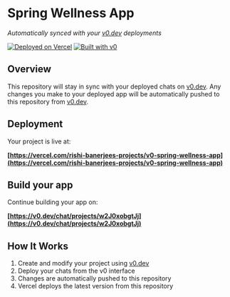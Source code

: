 # Spring Wellness App

*Automatically synced with your [v0.dev](https://v0.dev) deployments*

[![Deployed on Vercel](https://img.shields.io/badge/Deployed%20on-Vercel-black?style=for-the-badge&logo=vercel)](https://vercel.com/rishi-banerjees-projects/v0-spring-wellness-app)
[![Built with v0](https://img.shields.io/badge/Built%20with-v0.dev-black?style=for-the-badge)](https://v0.dev/chat/projects/w2J0xobgtJj)

## Overview

This repository will stay in sync with your deployed chats on [v0.dev](https://v0.dev).
Any changes you make to your deployed app will be automatically pushed to this repository from [v0.dev](https://v0.dev).

## Deployment

Your project is live at:

**[https://vercel.com/rishi-banerjees-projects/v0-spring-wellness-app](https://vercel.com/rishi-banerjees-projects/v0-spring-wellness-app)**

## Build your app

Continue building your app on:

**[https://v0.dev/chat/projects/w2J0xobgtJj](https://v0.dev/chat/projects/w2J0xobgtJj)**

## How It Works

1. Create and modify your project using [v0.dev](https://v0.dev)
2. Deploy your chats from the v0 interface
3. Changes are automatically pushed to this repository
4. Vercel deploys the latest version from this repository